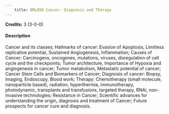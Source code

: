 ```yaml
---
    title: BML850 Cancer- Diagnosis and Therapy
---
```

**Credits:** 3 (3-0-0)



#### Description 
Cancer and its classes; Hallmarks of cancer: Evasion of Apoptosis, Limitless replicative potential, Sustained Angiogenesis, Inflammation; Causes of Cancer: Carcinogens, oncogenes, mutations, viruses, disregulation of cell cycle and the checkpoints; Tumor architecture, Importance of Hypoxia and angiogenesis in cancer; Tumor metabolism, Metastatic potential of cancer; Cancer Stem Cells and Biomarkers of Cancer; Diagnosis of cancer: Biopsy, Imaging, Endoscopy, Blood work; Therapy: Chemotherapy (small molecule, nanoparticle based), radiation, hyperthermia, immunotherapy, photodynamic, transplants and transfusions, targeted therapy, RNAi, non-invasive technologies; Resistance in Cancer; Scientific advances for understanding the origin, diagnosis and treatment of Cancer; Future prospects for cancer cure and diagnosis.